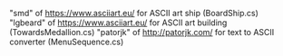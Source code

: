 "smd" of https://www.asciiart.eu/ for ASCII art ship (BoardShip.cs)
"lgbeard" of https://www.asciiart.eu/ for ASCII art building (TowardsMedallion.cs)
"patorjk" of http://patorjk.com/ for text to ASCII converter (MenuSequence.cs)
